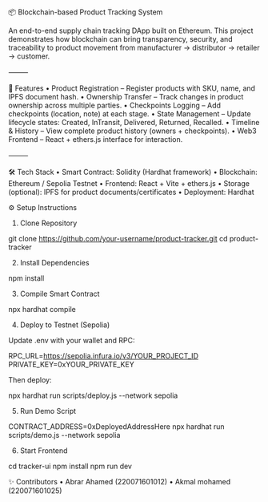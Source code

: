 

📦 Blockchain-based Product Tracking System

An end-to-end supply chain tracking DApp built on Ethereum. This project demonstrates how blockchain can bring transparency, security, and traceability to product movement from manufacturer → distributor → retailer → customer.

⸻

🚀 Features
	•	Product Registration – Register products with SKU, name, and IPFS document hash.
	•	Ownership Transfer – Track changes in product ownership across multiple parties.
	•	Checkpoints Logging – Add checkpoints (location, note) at each stage.
	•	State Management – Update lifecycle states: Created, InTransit, Delivered, Returned, Recalled.
	•	Timeline & History – View complete product history (owners + checkpoints).
	•	Web3 Frontend – React + ethers.js interface for interaction.

⸻

🛠️ Tech Stack
	•	Smart Contract: Solidity (Hardhat framework)
	•	Blockchain: Ethereum / Sepolia Testnet
	•	Frontend: React + Vite + ethers.js
	•	Storage (optional): IPFS for product documents/certificates
	•	Deployment: Hardhat 

⚙️ Setup Instructions

1. Clone Repository

git clone https://github.com/your-username/product-tracker.git
cd product-tracker

2. Install Dependencies

npm install

3. Compile Smart Contract

npx hardhat compile

4. Deploy to Testnet (Sepolia)

Update .env with your wallet and RPC:

RPC_URL=https://sepolia.infura.io/v3/YOUR_PROJECT_ID
PRIVATE_KEY=0xYOUR_PRIVATE_KEY

Then deploy:

npx hardhat run scripts/deploy.js --network sepolia

5. Run Demo Script

CONTRACT_ADDRESS=0xDeployedAddressHere npx hardhat run scripts/demo.js --network sepolia

6. Start Frontend

cd tracker-ui
npm install
npm run dev



✨ Contributors
	•	Abrar Ahamed (220071601012)
	•	Akmal mohamed (220071601025)
